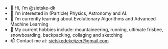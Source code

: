 - 👋 Hi, I’m @sietske-dk
- 👀 I’m interested in (Particle) Physics, Astronomy and AI.
- 🌱 I’m currently learning about Evolutionary Algorithms and Advanced Machine Learning
- 💃 My current hobbies include: mountaineering, running, ultimate frisbee, snowboarding, backpacking, collaging and sketching 
- 📫 Contact me at: sietskedekeijzer@gmail.com

<!---
sietske-dk/sietske-dk is a ✨ special ✨ repository because its `README.md` (this file) appears on your GitHub profile.
You can click the Preview link to take a look at your changes.
--->
